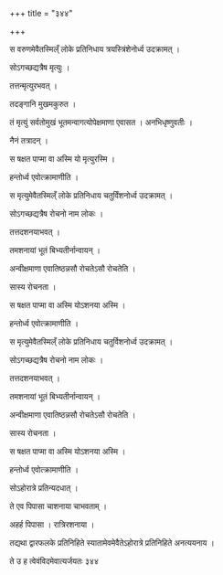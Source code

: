 +++
title = "३४४"

+++

 

स वरुणमेवैतस्मिल्ँ लोके प्रतिनिधाय त्रयस्त्रिंशेनोर्ध्व उदक्रामत् । 

सोऽगच्छद्यत्रैष मृत्युः । 

तत्तन्मृत्युरभवत् । 

तदङ्गानि मुखमकुरुत । 

तं मृत्युं सर्वतोमुखं भूतमन्वागत्योपेक्षमाणा एवासत । अनभिधृष्णुवतीः । 

नैनं तत्रादन् । 

स षक्षत पाप्मा वा अस्मि यो मृत्युरस्मि । 

हन्तोर्ध्व एवोत्क्रामाणीति । 

स मृत्युमेवैतस्मिल्ँ लोके प्रतिनिधाय चतुर्विंशनोर्ध्व उदक्रामत् । 

सोऽगच्छद्यत्रैष रोचनो नाम लोकः । 

तत्तदशनयाभवत् । 

तमशनायां भूतं बिभ्यतीर्नान्वायन् । 

अन्वीक्षमाणा एवातिष्ठन्नसौ रोचतेऽसौ रोचतेति । 

सास्य रोचनता । 

स षक्षत पाप्मा वा अस्मि योऽशनया अस्मि । 

हन्तोर्ध्व एवोत्क्रामाणीति । 

स मृत्युमेवैतस्मिल्ँ लोके प्रतिनिधाय चतुर्विशनोर्ध्व उदक्रामत् । 

सोऽगच्छद्यत्रैष रोचनो नाम लोकः । 

तत्तदशनयाभवत् । 

तमशनायां भूतं बिभ्यतीर्नान्वायन् । 

अन्वीक्षमाणा एवातिष्ठन्नसौ रोचतेऽसौ रोचतेति । 

सास्य रोचनता । 

स षक्षत पाप्मा वा अस्मि योऽशनया अस्मि । 

हन्तोर्ध्व एवोत्क्रामाणीति । 

सोऽहोरात्रे प्रतिन्यदधात् । 

ते एव पिपासा चाशनाया चाभवताम् । 

अहर्ह पिपासा । रात्रिरशनाया । 

तद्यथा द्वारफलके प्रतिनिहिते स्यातामेवमेवैतेऽहोरात्रे प्रतिनिहिते
अनत्ययनाय । 

ते उ ह त्वेवंविदमेवात्यर्जयतः ३४४

